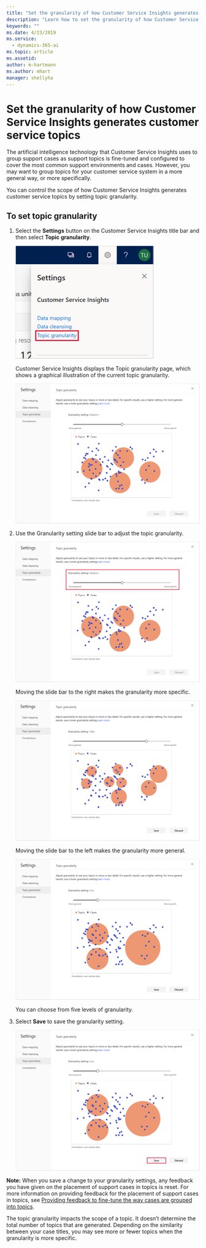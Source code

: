 ```yaml
---
title: "Set the granularity of how Customer Service Insights generates customer service topics"
description: "Learn how to set the granularity of how Customer Service Insights generates customer service topics."
keywords: ""
ms.date: 4/23/2019
ms.service:
  - dynamics-365-ai
ms.topic: article
ms.assetid: 
author: m-hartmann
ms.author: mhart
manager: shellyha
---
```


# Set the granularity of how Customer Service Insights generates customer service topics

The artificial intelligence technology that Customer Service Insights uses to group support cases as support topics is fine-tuned and configured to cover the most common support environments and cases. However, you may want to group topics for your customer service system in a more general way, or more specifically.

You can control the scope of how Customer Service Insights generates customer service topics by setting topic granularity.

## To set topic granularity

1. Select the **Settings** button on the Customer Service Insights title bar and then select **Topic granularity**.

   ![Select granularity](media/select-granularity.png)

   Customer Service Insights displays the Topic granularity page, which shows a graphical illustration of the current topic granularity.

   ![Granularity page](media/granularity-page.png)

2. Use the Granularity setting slide bar to adjust the topic granularity.

   ![Granularity slide bar](media/granularity-slide-bar.png)

   Moving the slide bar to the right makes the granularity more specific.

   ![More granular](media/more-granular.png)

   Moving the slide bar to the left makes the granularity more general.

   ![Less granular](media/less-granular.png)

   You can choose from five levels of granularity.

3. Select **Save** to save the granularity setting.

   ![Save granularity](media/save-granularity.png)

**Note:**  When you save a change to your granularity settings, any feedback you have given on the placement of support cases in topics is reset. For more information on providing feedback for the placement of support cases in topics, see [Providing feedback to fine-tune the way cases are grouped into topics](topics-page.md#providing-feedback-to-fine-tune-the-way-cases-are-grouped-into-topics).

The topic granularity impacts the scope of a topic. It doesn’t determine the total number of topics that are generated. Depending on the similarity between your case titles, you may see more or fewer topics when the granularity is more specific.